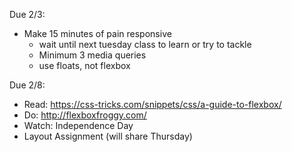 Due 2/3:
- Make 15 minutes of pain responsive 
  - wait until next tuesday class to learn or try to tackle
  - Minimum 3 media queries
  - use floats, not flexbox

Due 2/8:
- Read: https://css-tricks.com/snippets/css/a-guide-to-flexbox/
- Do: http://flexboxfroggy.com/
- Watch: Independence Day
- Layout Assignment (will share Thursday)